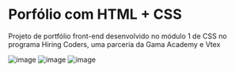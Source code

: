 # Porfólio com HTML + CSS
Projeto de portfólio front-end desenvolvido no módulo 1 de CSS no programa Hiring Coders, uma parceria da Gama Academy e Vtex

![image](https://user-images.githubusercontent.com/51425339/166167349-69c21cbe-88f7-4558-bb09-79d4f8a88011.png)
![image](https://user-images.githubusercontent.com/51425339/166167354-9487ce39-25e5-429f-8241-e59a338d2e8b.png)
![image](https://user-images.githubusercontent.com/51425339/166167376-82b84bb0-b1b5-4ba8-9581-b08dcd69d015.png)

